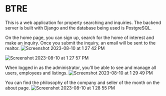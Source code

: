 # BTRE

This is a web application for property searching and inquiries. The backend server is built with Django and the database being used is PostgreSQL.


On the home page, you can sign up, search for the home of interest and make an inquiry. Once you submit the inquiry, an email will be sent to the realtor.
![Screenshot 2023-08-10 at 1 27 42 PM](https://github.com/Minyan910/btre_project/assets/53629092/46ac5232-d60e-4aed-8f83-15039c588ec7)

![Screenshot 2023-08-10 at 1 27 57 PM](https://github.com/Minyan910/btre_project/assets/53629092/3c3f91c5-a6a4-4760-bf0d-712e27bf145f)


When logged in as the administrator, you'll be able to see and manage all users, employees and listings.
![Screenshot 2023-08-10 at 1 29 49 PM](https://github.com/Minyan910/btre_project/assets/53629092/75fb70e0-bca1-4f30-b017-9e109f92f801)

You can find the philosophy of the company and seller of the month on the about page.
![Screenshot 2023-08-10 at 1 28 55 PM](https://github.com/Minyan910/btre_project/assets/53629092/210b0390-4e24-4866-9604-10db39c09445)
